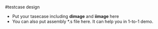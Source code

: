 #testcase design

- Put your tasecase including __dimage__ and __iimage__ here
- You can also put assembly *.s file here. It can help you in 1-to-1 demo.
